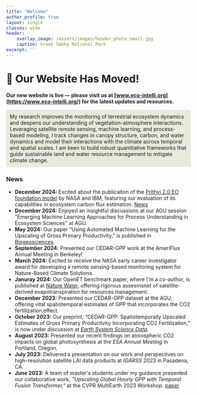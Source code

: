 ```yaml
---
title: "Welcome"
author_profile: true
layout: single
classes: wide
header:
    overlay_image: /assets/images/header_photo_small.jpg
    caption: Greak Smoky National Park
excerpt: ''
---
```


# 🚀 Our Website Has Moved!
**Our new website is live — please visit us at [www.eco-intelli.org](https://www.eco-intelli.org/) for the latest updates and resources.**
 
<div style="background-color: #e9e9dc; padding: 10px;"> My research improves the monitoring of terrestrial ecosystem dynamics and deepens our understanding of vegetation-atmosphere interactions. Leveraging satellite remote sensing, machine learning, and process-based modeling, I track changes in canopy structure, carbon, and water dynamics and model their interactions with the climate across temporal and spatial scales. I am keen to build robust quantitative frameworks that guide sustainable land and water resource management to mitigate climate change. </div> 

### News
* **December 2024:** Excited about the publicaiton of the [Prithvi 2.0 EO foundation model](https://arxiv.org/abs/2412.02732) by NASA and IBM, featuring our evaluation of its capabilities in ecosystem carbon flux estimation. [News](https://research.ibm.com/blog/prithvi2-geospatial)  
* **December 2024:** Enjoyed an insightful discussions at our AGU session "Emerging Machine Learning Approaches for Process Understanding in Ecosystem Sciences" at AGU.  
* **May 2024:** Our paper “Using Automated Machine Learning for the Upscaling of Gross Primary Productivity,” is published in [Biogeosciences](https://doi.org/10.5194/bg-21-2447-2024).
* **September 2024:** Presented our CEDAR-GPP work at the AmeriFlux Annual Meeting in Berkeley!
* **March 2024:** Excited to receive the NASA early career investigator award for developing a remote sensing-based monitoring system for Nature-Based Climate Solutions.
* **Januray 2024:** Our OpenET benchmark paper, where I'm a co-author, is published at [Nature Water](https://www.nature.com/articles/s44221-023-00181-7), offering rigorous assesmsnet of satellite-derived evapotranspiration for resources management.
* **December 2023:** Presented our CEDAR-GPP dataset at the AGU, offering vital spatiotemporal estimates of GPP that incorporates the CO2 fertilization effect.
* **October 2023:** Our preprint, “CEDAR-GPP: Spatiotemporally Upscaled Estimates of Gross Primary Productivity Incorporating CO2 Fertilization,” is now under discussion at _[Earth System Science Data](https://essd.copernicus.org/preprints/essd-2023-337/)_.
* **August 2023:** Presented our recent findings on atmospheric CO2 impacts on global photosynthesis at the _ESA Annual Meeting_ in Portland, Oregon.
* **July 2023:** Delivered a presentation on our work and perspectives on high-resolution satellite LAI data products at _IGARSS 2023_ in Pasadena, CA.
* **June 2023:** A team of master's students under my guidance presented our collaborative work, _"Upscaling Global Hourly GPP with Temporal Fusion Transformer,"_ at the CVPR MultiEarth 2023 Workshop. [paper](link)
